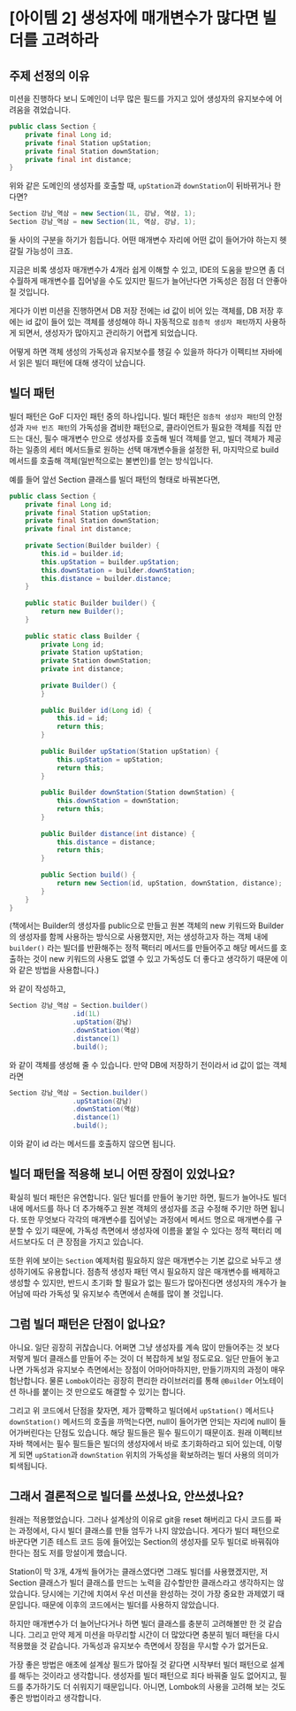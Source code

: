 # [아이템 2] 생성자에 매개변수가 많다면 빌더를 고려하라

## 주제 선정의 이유

미션을 진행하다 보니 도메인이 너무 많은 필드를 가지고 있어 생성자의 유지보수에 어려움을 겪었습니다.

```java
public class Section {
    private final Long id;
    private final Station upStation;
    private final Station downStation;
    private final int distance;
}
```

위와 같은 도메인의 생성자를 호출할 때, `upStation`과 `downStation`이 뒤바뀌거나 한다면?

```java
Section 강남_역삼 = new Section(1L, 강남, 역삼, 1);
Section 강남_역삼 = new Section(1L, 역삼, 강남, 1);
```

둘 사이의 구분을 하기가 힘듭니다. 어떤 매개변수 자리에 어떤 값이 들어가야 하는지 헷갈릴 가능성이 크죠.

지금은 비록 생성자 매개변수가 4개라 쉽게 이해할 수 있고, IDE의 도움을 받으면 좀 더 수월하게 매개변수를 집어넣을 수도 있지만 필드가 늘어난다면 가독성은 점점 더 안좋아질 것입니다.

게다가 이번 미션을 진행하면서 DB 저장 전에는 id 값이 비어 있는 객체를, DB 저장 후에는 id 값이 들어 있는 객체를 생성해야 하니 자동적으로 `점층적 생성자 패턴`까지 사용하게 되면서, 생성자가 많아지고 관리하기 어렵게 되었습니다.

어떻게 하면 객체 생성의 가독성과 유지보수를 챙길 수 있을까 하다가 이펙티브 자바에서 읽은 빌더 패턴에 대해 생각이 났습니다.

## 빌더 패턴

빌더 패턴은 GoF 디자인 패턴 중의 하나입니다. 빌더 패턴은 `점층적 생성자 패턴`의 안정성과 `자바 빈즈 패턴`의 가독성을 겸비한 패턴으로, 클라이언트가 필요한 객체를 직접 만드는 대신, 필수 매개변수 만으로 생성자를 호출해 빌더 객체를 얻고, 빌더 객체가 제공하는 일종의 세터 메서드들로 원하는 선택 매개변수들을 설정한 뒤, 마지막으로 build 메서드를 호출해 객체(일반적으로는 불변인)를 얻는 방식입니다.

예를 들어 앞선 Section 클래스를 빌더 패턴의 형태로 바꿔본다면,

```java
public class Section {
    private final Long id;
    private final Station upStation;
    private final Station downStation;
    private final int distance;
    
    private Section(Builder builder) {
        this.id = builder.id;
        this.upStation = builder.upStation;
        this.downStation = builder.downStation;
        this.distance = builder.distance;
    }
    
    public static Builder builder() {
        return new Builder();
    }
    
    public static class Builder {
        private Long id;
        private Station upStation;
        private Station downStation;
        private int distance;
        
        private Builder() {
        }
        
        public Builder id(Long id) {
            this.id = id;
            return this;
        }
        
        public Builder upStation(Station upStation) {
            this.upStation = upStation;
            return this;
        }
        
        public Builder downStation(Station downStation) {
            this.downStation = downStation;
            return this;
        }
        
        public Builder distance(int distance) {
            this.distance = distance;
            return this;
        }
        
        public Section build() {
            return new Section(id, upStation, downStation, distance);
        }
    }
}
```

(책에서는 Builder의 생성자를 public으로 만들고 원본 객체의 new 키워드와 Builder의 생성자를 함께 사용하는 방식으로 사용했지만, 저는 생성하고자 하는 객체 내에 `builder()` 라는 빌더를 반환해주는 정적 팩터리 메서드를 만들어주고 해당 메서드를 호출하는 것이 new 키워드의 사용도 없앨 수 있고 가독성도 더 좋다고 생각하기 때문에 이와 같은 방법을 사용합니다.)

와 같이 작성하고,

```java
Section 강남_역삼 = Section.builder()
                .id(1L)
                .upStation(강남)
                .downStation(역삼)
                .distance(1)
                .build();
```

와 같이 객체를 생성해 줄 수 있습니다. 만약 DB에 저장하기 전이라서 id 값이 없는 객체라면

```java
Section 강남_역삼 = Section.builder()
                .upStation(강남)
                .downStation(역삼)
                .distance(1)
                .build();
```

이와 같이 id 라는 메서드를 호출하지 않으면 됩니다.

## 빌더 패턴을 적용해 보니 어떤 장점이 있었나요?

확실히 빌더 패턴은 유연합니다. 일단 빌더를 만들어 놓기만 하면, 필드가 늘어나도 빌더 내에 메서드를 하나 더 추가해주고 원본 객체의 생성자를 조금 수정해 주기만 하면 됩니다. 또한 무엇보다 각각의 매개변수를 집어넣는 과정에서 메서드 명으로 매개변수를 구분할 수 있기 때문에, 가독성 측면에서 생성자에 이름을 붙일 수 있다는 정적 팩터리 메서드보다도 더 큰 장점을 가지고 있습니다.

또한 위에 보이는 `Section` 예제처럼 필요하지 않은 매개변수는 기본 값으로 놔두고 생성하기에도 유용합니다. 점층적 생성자 패턴 역시 필요하지 않은 매개변수를 배제하고 생성할 수 있지만, 반드시 초기화 할 필요가 없는 필드가 많아진다면 생성자의 개수가 늘어남에 따라 가독성 및 유지보수 측면에서 손해를 많이 볼 것입니다.

## 그럼 빌더 패턴은 단점이 없나요?

아니요. 일단 굉장히 귀찮습니다. 어쩌면 그냥 생성자를 계속 많이 만들어주는 것 보다 저렇게 빌더 클래스를 만들어 주는 것이 더 복잡하게 보일 정도로요. 일단 만들어 놓고 나면 가독성과 유지보수 측면에서는 장점이 어마어마하지만, 만들기까지의 과정이 매우 험난합니다. 물론 `Lombok`이라는 굉장히 편리한 라이브러리를 통해 `@Builder` 어노테이션 하나를 붙이는 것 만으로도 해결할 수 있기는 합니다.

그리고 위 코드에서 단점을 찾자면, 제가 깜빡하고 빌더에서 `upStation()` 메서드나 `downStation()` 메서드의 호출을 까먹는다면, null이 들어가면 안되는 자리에 null이 들어가버린다는 단점도 있습니다. 해당 필드들은 필수 필드이기 때문이죠. 원래 이펙티브 자바 책에서는 필수 필드들은 빌더의 생성자에서 바로 초기화하라고 되어 있는데, 이렇게 되면 `upStation`과 `downStation` 위치의 가독성을 확보하려는 빌더 사용의 의미가 퇴색됩니다.

## 그래서 결론적으로 빌더를 쓰셨나요, 안쓰셨나요?

원래는 적용했었습니다. 그러나 설계상의 이유로 git을 reset 해버리고 다시 코드를 짜는 과정에서, 다시 빌더 클래스를 만들 엄두가 나지 않았습니다. 게다가 빌더 패턴으로 바꾼다면 기존 테스트 코드 등에 들어있는 Section의 생성자를 모두 빌더로 바꿔줘야 한다는 점도 저를 망설이게 했습니다.

Station이 막 3개, 4개씩 들어가는 클래스였다면 그래도 빌더를 사용했겠지만, 저 Section 클래스가 빌더 클래스를 만드는 노력을 감수할만한 클래스라고 생각하지는 않았습니다. 당시에는 기간에 치여서 우선 미션을 완성하는 것이 가장 중요한 과제였기 때문입니다. 때문에 이후의 코드에서는 빌더를 사용하지 않았습니다.

하지만 매개변수가 더 늘어난다거나 하면 빌더 클래스를 충분히 고려해볼만 한 것 같습니다. 그리고 만약 제게 미션을 마무리할 시간이 더 많았다면 충분히 빌더 패턴을 다시 적용했을 것 같습니다. 가독성과 유지보수 측면에서 장점을 무시할 수가 없거든요.

가장 좋은 방법은 애초에 설계상 필드가 많아질 것 같다면 시작부터 빌더 패턴으로 설계를 해두는 것이라고 생각합니다. 생성자를 빌더 패턴으로 죄다 바꿔줄 일도 없어지고, 필드를 추가하기도 더 쉬워지기 때문입니다. 아니면, Lombok의 사용을 고려해 보는 것도 좋은 방법이라고 생각합니다.

